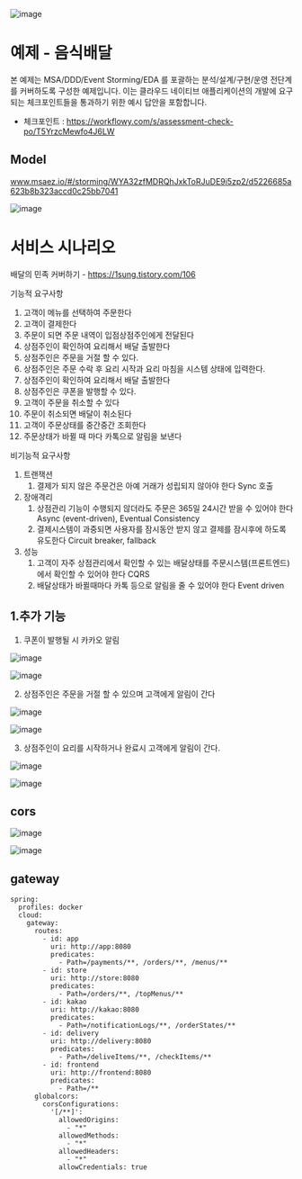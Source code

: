 ![image](https://user-images.githubusercontent.com/487999/79708354-29074a80-82fa-11ea-80df-0db3962fb453.png)

# 예제 - 음식배달

본 예제는 MSA/DDD/Event Storming/EDA 를 포괄하는 분석/설계/구현/운영 전단계를 커버하도록 구성한 예제입니다.
이는 클라우드 네이티브 애플리케이션의 개발에 요구되는 체크포인트들을 통과하기 위한 예시 답안을 포함합니다.
- 체크포인트 : https://workflowy.com/s/assessment-check-po/T5YrzcMewfo4J6LW

## Model
www.msaez.io/#/storming/WYA32zfMDRQhJxkToRJuDE9i5zp2/d5226685a623b8b323accd0c25bb7041

![image](https://user-images.githubusercontent.com/45279406/203244496-55c57b1f-e1cc-4730-bb87-ec04a297b5b8.png)


# 서비스 시나리오

배달의 민족 커버하기 - https://1sung.tistory.com/106

기능적 요구사항
1. 고객이 메뉴를 선택하여 주문한다
1. 고객이 결제한다
1. 주문이 되면 주문 내역이 입점상점주인에게 전달된다
1. 상점주인이 확인하여 요리해서 배달 출발한다
1. 상점주인은 주문을 거절 할 수 있다.
1. 상점주인은 주문 수락 후 요리 시작과 요리 마침을 시스템 상태에 입력한다.
1. 상점주인이 확인하여 요리해서 배달 출발한다
1. 상점주인은 쿠폰을 발행할 수 있다.
1. 고객이 주문을 취소할 수 있다
1. 주문이 취소되면 배달이 취소된다
1. 고객이 주문상태를 중간중간 조회한다
1. 주문상태가 바뀔 때 마다 카톡으로 알림을 보낸다

비기능적 요구사항
1. 트랜잭션
    1. 결제가 되지 않은 주문건은 아예 거래가 성립되지 않아야 한다  Sync 호출 
1. 장애격리
    1. 상점관리 기능이 수행되지 않더라도 주문은 365일 24시간 받을 수 있어야 한다  Async (event-driven), Eventual Consistency
    1. 결제시스템이 과중되면 사용자를 잠시동안 받지 않고 결제를 잠시후에 하도록 유도한다  Circuit breaker, fallback
1. 성능
    1. 고객이 자주 상점관리에서 확인할 수 있는 배달상태를 주문시스템(프론트엔드)에서 확인할 수 있어야 한다  CQRS
    1. 배달상태가 바뀔때마다 카톡 등으로 알림을 줄 수 있어야 한다  Event driven
    
    
## 1.추가 기능
1. 쿠폰이 발행될 시 카카오 알림

![image](https://user-images.githubusercontent.com/45279406/203252598-35adbae1-46eb-44a4-bda8-dbcccf59968a.png)

![image](https://user-images.githubusercontent.com/45279406/203252997-18b08840-4fb0-47bd-9ae6-89429edbc023.png)

2. 상점주인은 주문을 거절 할 수 있으며 고객에게 알림이 간다

![image](https://user-images.githubusercontent.com/45279406/203254785-e1bb4f12-cad6-47ff-b961-e1da137dfcb0.png)

![image](https://user-images.githubusercontent.com/45279406/203254883-64b3fae2-59e7-4e14-a8c4-9434f9652b36.png)



3. 상점주인이 요리를 시작하거나 완료시 고객에게 알림이 간다.

![image](https://user-images.githubusercontent.com/45279406/203255172-8324a596-ef5b-4fde-af4e-adbd8a2dd2ff.png)

![image](https://user-images.githubusercontent.com/45279406/203254964-03d0026a-98bd-4a57-aa1a-e8ea22c38434.png)



## cors
![image](https://user-images.githubusercontent.com/45279406/203258906-bc8fd96d-5bf1-4a4a-afbd-edb5ff26d979.png)

![image](https://user-images.githubusercontent.com/45279406/203259273-d00186d2-587a-4490-9ae3-d399b9f9bb56.png)


## gateway
```
spring:
  profiles: docker
  cloud:
    gateway:
      routes:
        - id: app
          uri: http://app:8080
          predicates:
            - Path=/payments/**, /orders/**, /menus/**
        - id: store
          uri: http://store:8080
          predicates:
            - Path=/orders/**, /topMenus/**
        - id: kakao
          uri: http://kakao:8080
          predicates:
            - Path=/notificationLogs/**, /orderStates/**
        - id: delivery
          uri: http://delivery:8080
          predicates:
            - Path=/deliveItems/**, /checkItems/**
        - id: frontend
          uri: http://frontend:8080
          predicates:
            - Path=/**
      globalcors:
        corsConfigurations:
          '[/**]':
            allowedOrigins:
              - "*"
            allowedMethods:
              - "*"
            allowedHeaders:
              - "*"
            allowCredentials: true
```
